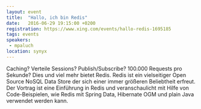 ```yaml
---
layout: event
title:  "Hallo, ich bin Redis"
date:   2016-06-29 19:15:00 +0200
registration: https://www.xing.com/events/hallo-redis-1695185
tags: events
speakers: 
 - mpaluch
location: synyx
---
```


Caching? Verteile Sessions? Publish/Subscribe? 100.000 Requests pro Sekunde? Dies und viel mehr bietet Redis. Redis ist ein vielseitiger Open Source NoSQL Data Store der sich einer immer größeren Beliebtheit erfreut. Der Vortrag ist eine Einführung in Redis und veranschaulicht mit Hilfe von Code-Beispielen, wie Redis mit Spring Data, Hibernate OGM und plain Java verwendet werden kann.
